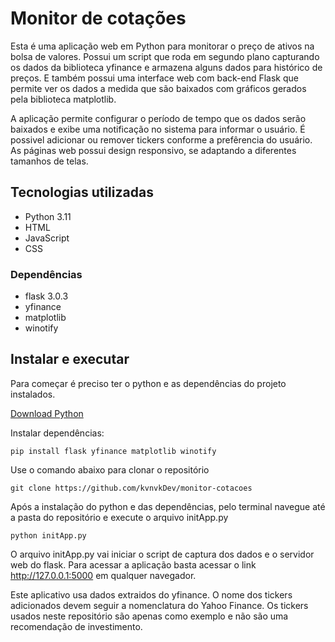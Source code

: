 # Monitor de cotações

Esta é uma aplicação web em Python para monitorar o preço de ativos na bolsa de valores. Possui um script que roda em segundo plano capturando os dados da biblioteca yfinance e armazena alguns dados para histórico de preços. E também possui uma interface web com back-end Flask que permite ver os dados a medida que são baixados com gráficos gerados pela biblioteca matplotlib.

A aplicação permite configurar o período de tempo que os dados serão baixados e exibe uma notificação no sistema para informar o usuário. É possivel adicionar ou remover tickers conforme a prefêrencia do usuário. As páginas web possui design responsivo, se adaptando a diferentes tamanhos de telas.

## Tecnologias utilizadas
- Python 3.11
- HTML
- JavaScript
- CSS

### Dependências
- flask 3.0.3
- yfinance
- matplotlib
- winotify


## Instalar e executar

Para começar é preciso ter o python e as dependências do projeto instalados.

[Download Python](https://www.python.org/downloads/)

Instalar dependências: 

` pip install flask yfinance matplotlib winotify `

Use o comando abaixo para clonar o repositório

` git clone https://github.com/kvnvkDev/monitor-cotacoes `

Após a instalação do python e das dependências, pelo terminal navegue até a pasta do repositório e execute o arquivo initApp.py

` python initApp.py `

O arquivo initApp.py vai iniciar o script de captura dos dados e o servidor web do flask. Para acessar a aplicação basta acessar o link http://127.0.0.1:5000 em qualquer navegador.

Este aplicativo usa dados extraidos do yfinance. O nome dos tickers adicionados devem seguir a nomenclatura do Yahoo Finance.
Os tickers usados neste repositório são apenas como exemplo e não são uma recomendação de investimento.
